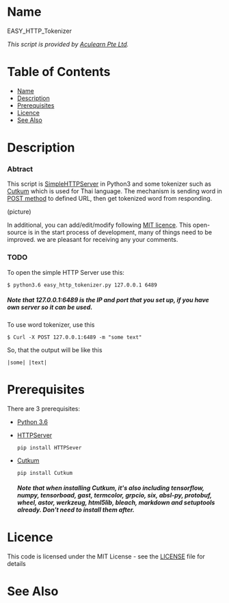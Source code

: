 # Name

 EASY_HTTP_Tokenizer
 
 *This script is provided by [Aculearn Pte Ltd](http://www.aculearn.com/).*
 
 
# Table of Contents
 - [Name](#name)
 - [Description](#description)
 - [Prerequisites](#prerequisites)
 - [Licence](#licence)
 - [See Also](#see-also)

# Description

### Abtract
This script is [SimpleHTTPServer]() in Python3 and some tokenizer such as [Cutkum]() which is used for Thai language. The mechanism is sending word in [POST method]() to defined URL, then get tokenized word from responding.

(picture)

In additional, you can add/edit/modify following [MIT licence](#lience). This open-source is in the start process of development, many of things need to be improved. we are pleasant for receiving any your comments.
###  TODO

To open the simple HTTP Server use this:
```
$ python3.6 easy_http_tokenizer.py 127.0.0.1 6489

```
##### Note that 127.0.0.1:6489 is the IP and port that you set up, if you have own server so it can be used.
To use word tokenizer, use this
```
$ Curl -X POST 127.0.0.1:6489 -m "some text"
```
So, that the output will be like this
```
|some| |text|
```
# Prerequisites
There are 3 prerequisites:
- [Python 3.6](https://www.python.org/downloads/)
	
- [HTTPServer](https://docs.python.org/3/library/http.server.html)
	```
    pip install HTTPSever
    ```
- [Cutkum](https://github.com/pucktada/cutkum)
	```
    pip install Cutkum
    ```
    ##### Note that when installing Cutkum, it's also including tensorflow, numpy, tensorboad, gast, termcolor, grpcio, six, absl-py, protobuf, wheel, astor, werkzeug, html5lib, bleach, markdown and setuptools already. Don't need to install them after. 

# Licence
This code is licensed under the MIT License - see the [LICENSE]() file for details
# See Also

